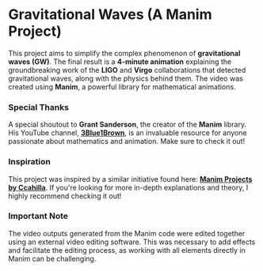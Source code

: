 # Gravitational Waves (A Manim Project)

This project aims to simplify the complex phenomenon of **gravitational waves (GW)**. The final result is a **4-minute animation** explaining the groundbreaking work of the **LIGO** and **Virgo** collaborations that detected gravitational waves, along with the physics behind them. The video was created using **Manim**, a powerful library for mathematical animations.

### Special Thanks
A special shoutout to **Grant Sanderson**, the creator of the **Manim** library. His YouTube channel, [**3Blue1Brown**](https://www.youtube.com/@3blue1brown), is an invaluable resource for anyone passionate about mathematics and animation. Make sure to check it out!

### Inspiration
This project was inspired by a similar initiative found here: [**Manim Projects by Ccahilla**](https://gitlab.com/ccahilla/manim_projects). If you're looking for more in-depth explanations and theory, I highly recommend checking it out!

### Important Note
The video outputs generated from the Manim code were edited together using an external video editing software. This was necessary to add effects and facilitate the editing process, as working with all elements directly in Manim can be challenging.
